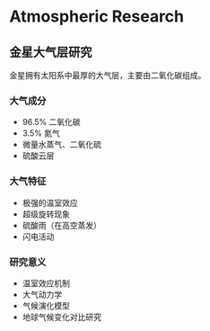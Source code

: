 # Atmospheric Research

## 金星大气层研究

金星拥有太阳系中最厚的大气层，主要由二氧化碳组成。

### 大气成分
- 96.5% 二氧化碳
- 3.5% 氮气
- 微量水蒸气、二氧化硫
- 硫酸云层

### 大气特征
- 极强的温室效应
- 超级旋转现象
- 硫酸雨（在高空蒸发）
- 闪电活动

### 研究意义
- 温室效应机制
- 大气动力学
- 气候演化模型
- 地球气候变化对比研究
